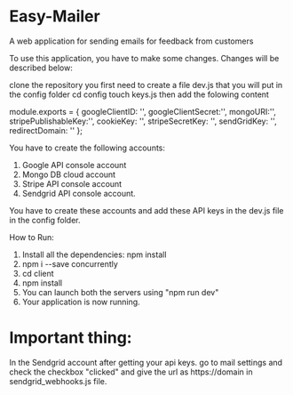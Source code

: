 # Easy-Mailer
A web application for sending emails for feedback from customers

To use this application, you have to make some changes. Changes will be described below:

clone the repository
you first need to create a file dev.js that you will put in the config folder
cd config
touch keys.js
then add the folowing content

module.exports = {
  googleClientID: '',
  googleClientSecret:'',
  mongoURI:'',
  stripePublishableKey:'',
  cookieKey: '',
  stripeSecretKey: '',
  sendGridKey: '',
  redirectDomain: ''
};

You have to create the following accounts:

1. Google API console account
2. Mongo DB cloud account
3. Stripe API console account
4. Sendgrid API console account.

You have to create these accounts and add these API keys in the dev.js file in the config folder.

How to Run:
1. Install all the dependencies: npm install
2. npm i --save concurrently
3. cd client
4. npm install
5. You can launch both the servers using "npm run dev"
6. Your application is now running.


# Important thing:
In the Sendgrid account after getting your api keys. go to mail settings and check the checkbox "clicked" and give the url as https://domain in sendgrid_webhooks.js file.


